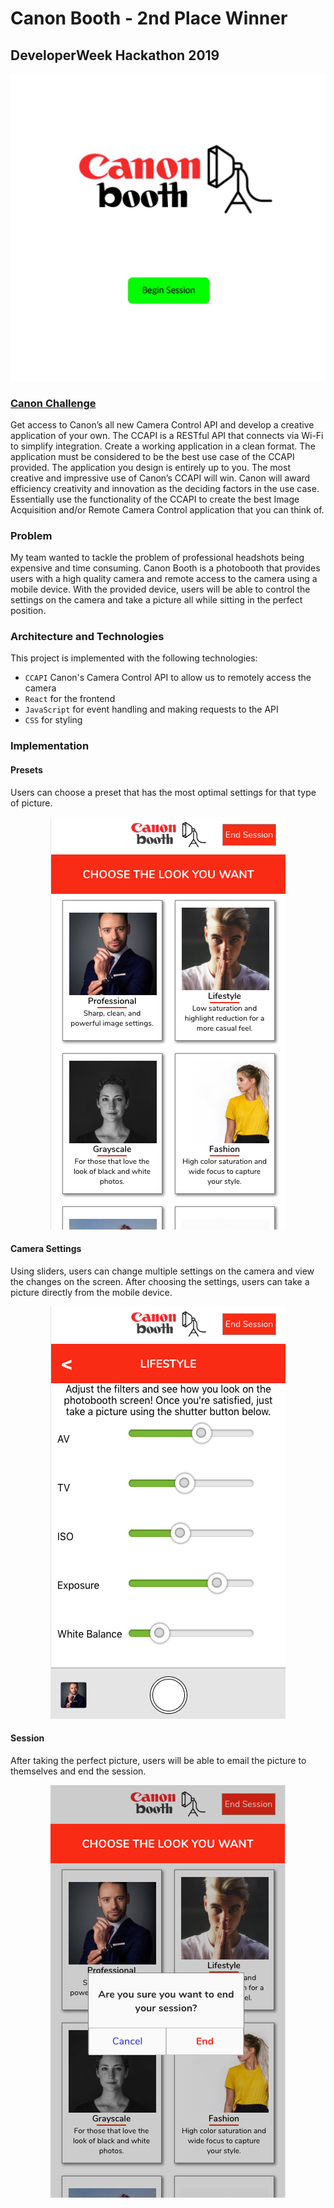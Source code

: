# Canon Booth - 2nd Place Winner
## DeveloperWeek Hackathon 2019  
<p align="center">
  <img src='https://github.com/tyeonn/canon-booth/blob/master/src/images/page1.png'/>
</p>

### [Canon Challenge](http://accelerate.im/challenges/247)  
Get access to Canon’s all new Camera Control API and develop a creative application of your own. The CCAPI is a RESTful API that connects via Wi-Fi to simplify integration. Create a working application in a clean format. The application must be considered to be the best use case of the CCAPI provided. The application you design is entirely up to you. The most creative and impressive use of Canon’s CCAPI will win. Canon will award efficiency creativity and innovation as the deciding factors in the use case. Essentially use the functionality of the CCAPI to create the best Image Acquisition and/or Remote Camera Control application that you can think of.

### Problem
My team wanted to tackle the problem of professional headshots being expensive and time consuming. Canon Booth is a photobooth that provides users with a high quality camera and remote access to the camera using a mobile device. With the provided device, users will be able to control the settings on the camera and take a picture all while sitting in the perfect position. 

### Architecture and Technologies

This project is implemented with the following technologies:

- `CCAPI` Canon's Camera Control API to allow us to remotely access the camera
- `React` for the frontend 
- `JavaScript` for event handling and making requests to the API
- `CSS` for styling

### Implementation

####  Presets
Users can choose a preset that has the most optimal settings for that type of picture.  
<p align="center">
  <img src='https://github.com/tyeonn/canon-booth/blob/master/src/images/page2.png'/>
</p>  

#### Camera Settings
Using sliders, users can change multiple settings on the camera and view the changes on the screen. After choosing the settings, users can take a picture directly from the mobile device.  
<p align="center">
  <img src='https://github.com/tyeonn/canon-booth/blob/master/src/images/page3.png'/>
</p>  

#### Session 
After taking the perfect picture, users will be able to email the picture to themselves and end the session.  
<p align="center">
  <img src='https://github.com/tyeonn/canon-booth/blob/master/src/images/page4.png'/>
</p>
